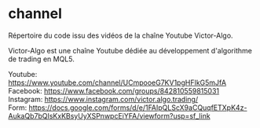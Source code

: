 # channel

Répertoire du code issu des vidéos de la chaîne Youtube Victor-Algo.

Victor-Algo est une chaîne Youtube dédiée au développement d'algorithme de trading en MQL5.

Youtube: https://www.youtube.com/channel/UCmpooeG7KV1pgHFIkG5mJfA  
Facebook: https://www.facebook.com/groups/842810559815031  
Instagram: https://www.instagram.com/victor.algo.trading/  
Form: https://docs.google.com/forms/d/e/1FAIpQLScX9aCQuqfETXpK4z-AukaQb7bQIsKxKBsyUyXSPnwpcEiYFA/viewform?usp=sf_link  